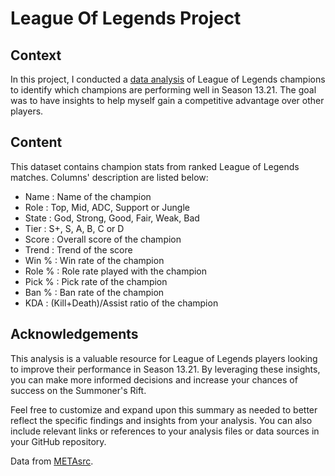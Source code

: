 # League Of Legends Project

## Context
In this project, I conducted a [data analysis](https://github.com/HoangPham2704/League_Of_Legends_DA_Project/blob/main/League_Of_Legends.ipynb) of League of Legends champions to identify which champions are performing well in Season 13.21. The goal was to have insights to help myself gain a competitive advantage over other players.

## Content
This dataset contains champion stats from ranked League of Legends matches.
Columns' description are listed below:
* Name : Name of the champion
* Role : Top, Mid, ADC, Support or Jungle
* State : God, Strong, Good, Fair, Weak, Bad
* Tier : S+, S, A, B, C or D
* Score : Overall score of the champion
* Trend : Trend of the score
* Win % : Win rate of the champion
* Role % : Role rate played with the champion
* Pick % : Pick rate of the champion
* Ban % : Ban rate of the champion
* KDA : (Kill+Death)/Assist ratio of the champion

## Acknowledgements

This analysis is a valuable resource for League of Legends players looking to improve their performance in Season 13.21. By leveraging these insights, you can make more informed decisions and increase your chances of success on the Summoner's Rift.

Feel free to customize and expand upon this summary as needed to better reflect the specific findings and insights from your analysis. You can also include relevant links or references to your analysis files or data sources in your GitHub repository.

Data from [METAsrc](https://www.metasrc.com/lol/stats).
